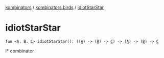 [kombinators](../index.md) / [kombinators.birds](index.md) / [idiotStarStar](./idiot-star-star.md)

# idiotStarStar

`fun <A, B, C> idiotStarStar(): ((`[`A`](idiot-star-star.md#A)`) -> (`[`B`](idiot-star-star.md#B)`) -> `[`C`](idiot-star-star.md#C)`) -> (`[`A`](idiot-star-star.md#A)`) -> (`[`B`](idiot-star-star.md#B)`) -> `[`C`](idiot-star-star.md#C)

I* combinator

